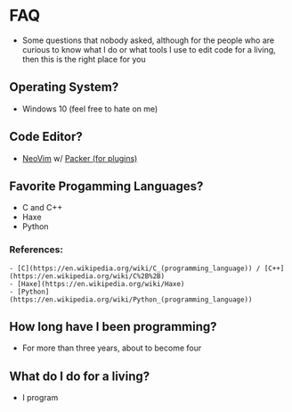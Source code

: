 # FAQ

* Some questions that nobody asked, although for the people who are curious to know what I do or what tools I use to edit code for a living, then this is the right place for you

## Operating System?
* Windows 10 (feel free to hate on me)

## Code Editor?
* [NeoVim](https://github.com/neovim/neovim) w/ [Packer (for plugins)](https://github.com/wbthomason/packer.nvim)

## Favorite Progamming Languages?
* C and C++
* Haxe
* Python

### References:
	- [C](https://en.wikipedia.org/wiki/C_(programming_language)) / [C++](https://en.wikipedia.org/wiki/C%2B%2B)
	- [Haxe](https://en.wikipedia.org/wiki/Haxe)
	- [Python](https://en.wikipedia.org/wiki/Python_(programming_language))

## How long have I been programming?
* For more than three years, about to become four

## What do I do for a living?
* I program

